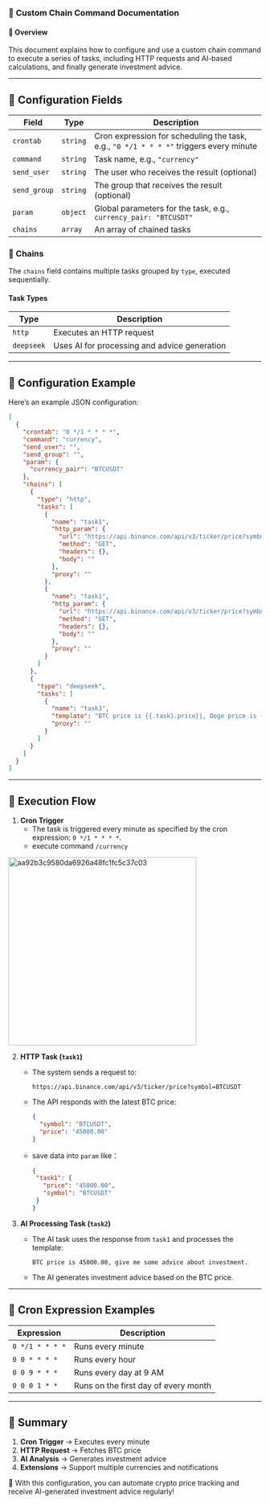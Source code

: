 ### 📝 **Custom Chain Command Documentation**

#### 📌 **Overview**
This document explains how to configure and use a custom chain command to execute a series of tasks, including HTTP requests and AI-based calculations, and finally generate investment advice.

---

## **📖 Configuration Fields**
| Field         | Type      | Description |
|---------------|-----------|-------------|
| `crontab`     | `string`  | Cron expression for scheduling the task, e.g., `"0 */1 * * * *"` triggers every minute |
| `command`     | `string`  | Task name, e.g., `"currency"` |
| `send_user`   | `string`  | The user who receives the result (optional) |
| `send_group`  | `string`  | The group that receives the result (optional) |
| `param`       | `object`  | Global parameters for the task, e.g., `currency_pair: "BTCUSDT"` |
| `chains`      | `array`   | An array of chained tasks |

### **📌 Chains**
The `chains` field contains multiple tasks grouped by `type`, executed sequentially.

#### **Task Types**
| Type        | Description                     |
|-------------|---------------------------------|
| `http`      | Executes an HTTP request        |
| `deepseek`  | Uses AI for processing and advice generation |

---

## **📖 Configuration Example**
Here’s an example JSON configuration:
```json
[
  {
    "crontab": "0 */1 * * * *",
    "command": "currency",
    "send_user": "",
    "send_group": "",
    "param": {
      "currency_pair": "BTCUSDT"
    },
    "chains": [
      {
        "type": "http",
        "tasks": [
          {
            "name": "task1",
            "http_param": {
              "url": "https://api.binance.com/api/v3/ticker/price?symbol={{.currency_pair}}",
              "method": "GET",
              "headers": {},
              "body": ""
            },
            "proxy": ""
          },
          {
            "name": "task1",
            "http_param": {
              "url": "https://api.binance.com/api/v3/ticker/price?symbol=DOGEUSDT",
              "method": "GET",
              "headers": {},
              "body": ""
            },
            "proxy": ""
          }
        ]
      },
      {
        "type": "deepseek",
        "tasks": [
          {
            "name": "task3",
            "template": "BTC price is {{.task1.price}}, Doge price is {{.task2.price}}, give me some advice about investment.",
            "proxy": ""
          }
        ]
      }
    ]
  }
]
```

---

## **📖 Execution Flow**
1. **Cron Trigger**
   - The task is triggered every minute as specified by the cron expression: `0 */1 * * * *`.
   - execute command `/currency`    
<img width="374" alt="aa92b3c9580da6926a48fc1fc5c37c03" src="https://github.com/user-attachments/assets/14415702-693a-4f8a-9403-71191d8649e2" />


2. **HTTP Task (`task1`)**
   - The system sends a request to:
     ```
     https://api.binance.com/api/v3/ticker/price?symbol=BTCUSDT
     ```
   - The API responds with the latest BTC price:
     ```json
     {
       "symbol": "BTCUSDT",
       "price": "45000.00"
     }
     ```
   - save data into `param` like：
     ```json
     {
      "task1": {
        "price": "45000.00", 
        "symbol": "BTCUSDT"
      }
     }
      ```

3. **AI Processing Task (`task2`)**
   - The AI task uses the response from `task1` and processes the template:
     ```
     BTC price is 45000.00, give me some advice about investment.
     ```
   - The AI generates investment advice based on the BTC price.

---

## **📖 Cron Expression Examples**
| Expression       | Description                  |
|------------------|------------------------------|
| `0 */1 * * * *`  | Runs every minute            |
| `0 0 * * * *`    | Runs every hour              |
| `0 0 9 * * *`    | Runs every day at 9 AM       |
| `0 0 0 1 * *`    | Runs on the first day of every month |


---

## **📖 Summary**
1. **Cron Trigger** → Executes every minute
2. **HTTP Request** → Fetches BTC price
3. **AI Analysis** → Generates investment advice
4. **Extensions** → Support multiple currencies and notifications

🚀 With this configuration, you can automate crypto price tracking and receive AI-generated investment advice regularly!

